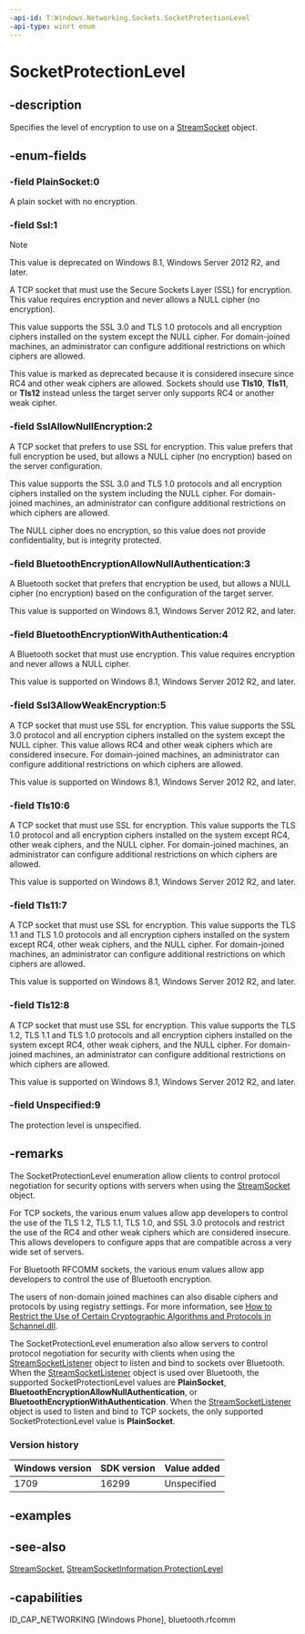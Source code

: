 ```yaml
---
-api-id: T:Windows.Networking.Sockets.SocketProtectionLevel
-api-type: winrt enum
---
```


<!-- Enumeration syntax
public enum Windows.Networking.Sockets.SocketProtectionLevel : int
-->

# SocketProtectionLevel

## -description
Specifies the level of encryption to use on a [StreamSocket](streamsocket.md) object.

## -enum-fields
### -field PlainSocket:0
A plain socket with no encryption.

### -field Ssl:1
> [!NOTE]
> This value is deprecated on Windows 8.1, Windows Server 2012 R2, and later.

A TCP socket that must use the Secure Sockets Layer (SSL) for encryption. This value requires encryption and never allows a NULL cipher (no encryption).

This value supports the SSL 3.0 and TLS 1.0 protocols and all encryption ciphers installed on the system except the NULL cipher. For domain-joined machines, an administrator can configure additional restrictions on which ciphers are allowed.

This value is marked as deprecated because it is considered insecure since RC4 and other weak ciphers are allowed. Sockets should use **Tls10**, **Tls11**, or **Tls12** instead unless the target server only supports RC4 or another weak cipher.

### -field SslAllowNullEncryption:2
A TCP socket that prefers to use SSL for encryption. This value prefers that full encryption be used, but allows a NULL cipher (no encryption) based on the server configuration.

This value supports the SSL 3.0 and TLS 1.0 protocols and all encryption ciphers installed on the system including the NULL cipher. For domain-joined machines, an administrator can configure additional restrictions on which ciphers are allowed.

The NULL cipher does no encryption, so this value does not provide confidentiality, but is integrity protected.

### -field BluetoothEncryptionAllowNullAuthentication:3
A Bluetooth socket that prefers that encryption be used, but allows a NULL cipher (no encryption) based on the configuration of the target server.

This value is supported on Windows 8.1, Windows Server 2012 R2, and later.

### -field BluetoothEncryptionWithAuthentication:4
A Bluetooth socket that must use encryption. This value requires encryption and never allows a NULL cipher.

This value is supported on Windows 8.1, Windows Server 2012 R2, and later.

### -field Ssl3AllowWeakEncryption:5
A TCP socket that must use SSL for encryption. This value supports the SSL 3.0 protocol and all encryption ciphers installed on the system except the NULL cipher. This value allows RC4 and other weak ciphers which are considered insecure. For domain-joined machines, an administrator can configure additional restrictions on which ciphers are allowed.

This value is supported on Windows 8.1, Windows Server 2012 R2, and later.

### -field Tls10:6
A TCP socket that must use SSL for encryption. This value supports the TLS 1.0 protocol and all encryption ciphers installed on the system except RC4, other weak ciphers, and the NULL cipher. For domain-joined machines, an administrator can configure additional restrictions on which ciphers are allowed.

This value is supported on Windows 8.1, Windows Server 2012 R2, and later.

### -field Tls11:7
A TCP socket that must use SSL for encryption. This value supports the TLS 1.1 and TLS 1.0 protocols and all encryption ciphers installed on the system except RC4, other weak ciphers, and the NULL cipher. For domain-joined machines, an administrator can configure additional restrictions on which ciphers are allowed.

This value is supported on Windows 8.1, Windows Server 2012 R2, and later.

### -field Tls12:8
A TCP socket that must use SSL for encryption. This value supports the TLS 1.2, TLS 1.1 and TLS 1.0 protocols and all encryption ciphers installed on the system except RC4, other weak ciphers, and the NULL cipher. For domain-joined machines, an administrator can configure additional restrictions on which ciphers are allowed.

This value is supported on Windows 8.1, Windows Server 2012 R2, and later.


### -field Unspecified:9
The protection level is unspecified.

## -remarks
The SocketProtectionLevel enumeration allow clients to control protocol negotiation for security options with servers when using the [StreamSocket](streamsocket.md) object.

For TCP sockets, the various enum values allow app developers to control the use of the TLS 1.2, TLS 1.1, TLS 1.0, and SSL 3.0 protocols and restrict the use of the RC4 and other weak ciphers which are considered insecure. This allows developers to configure apps that are compatible across a very wide set of servers.

For Bluetooth RFCOMM sockets, the various enum values allow app developers to control the use of Bluetooth encryption.

The users of non-domain joined machines can also disable ciphers and protocols by using registry settings. For more information, see [How to Restrict the Use of Certain Cryptographic Algorithms and Protocols in Schannel.dll](https://support.microsoft.com/kb/245030).

The SocketProtectionLevel enumeration also allow servers to control protocol negotiation for security with clients when using the [StreamSocketListener](streamsocketlistener.md) object to listen and bind to sockets over Bluetooth. When the [StreamSocketListener](streamsocketlistener.md) object is used over Bluetooth, the supported SocketProtectionLevel values are **PlainSocket**, **BluetoothEncryptionAllowNullAuthentication**, or **BluetoothEncryptionWithAuthentication**. When the [StreamSocketListener](streamsocketlistener.md) object is used to listen and bind to TCP sockets, the only supported SocketProtectionLevel value is **PlainSocket**.

### Version history

| Windows version | SDK version | Value added |
| -- | -- | -- |
| 1709 | 16299 | Unspecified |

## -examples

## -see-also
[StreamSocket](streamsocket.md), [StreamSocketInformation.ProtectionLevel](streamsocketinformation_protectionlevel.md)

## -capabilities
ID_CAP_NETWORKING [Windows Phone], bluetooth.rfcomm
